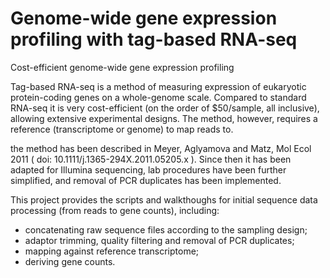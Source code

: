# Genome-wide gene expression profiling with tag-based RNA-seq
Cost-efficient genome-wide gene expression profiling

Tag-based RNA-seq is a method of measuring expression of eukaryotic protein-coding genes on a whole-genome scale. Compared to standard RNA-seq it is very cost-efficient (on the order of $50/sample, all inclusive), allowing extensive experimental designs. The method, however, requires a reference (transcriptome or genome) to map reads to.

the method has been described in Meyer, Aglyamova and Matz, Mol Ecol 2011 ( doi: 10.1111/j.1365-294X.2011.05205.x ). Since then it has been adapted for Illumina sequencing, lab procedures have been further simplified, and removal of PCR duplicates has been implemented.

This project provides the scripts and walkthoughs for initial sequence data processing (from reads to gene counts), including:

  * concatenating raw sequence files according to the sampling design;
  * adaptor trimming, quality filtering and removal of PCR duplicates;
  * mapping against reference transcriptome;
  * deriving gene counts.
